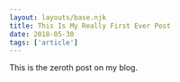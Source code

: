 ```yaml
---
layout: layouts/base.njk 
title: This Is My Really First Ever Post
date: 2018-05-30
tags: ['article']
---
```

This is the zeroth post on my blog.
